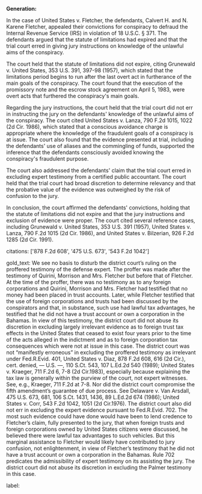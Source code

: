 **Generation:**


In the case of United States v. Fletcher, the defendants, Calvert H. and N. Karene Fletcher, appealed their convictions for conspiracy to defraud the Internal Revenue Service (IRS) in violation of 18 U.S.C. § 371. The defendants argued that the statute of limitations had expired and that the trial court erred in giving jury instructions on knowledge of the unlawful aims of the conspiracy.

The court held that the statute of limitations did not expire, citing Grunewald v. United States, 353 U.S. 391, 397-98 (1957), which stated that the limitations period begins to run after the last overt act in furtherance of the main goals of the conspiracy. The court found that the execution of the promissory note and the escrow stock agreement on April 5, 1983, were overt acts that furthered the conspiracy's main goals.

Regarding the jury instructions, the court held that the trial court did not err in instructing the jury on the defendants' knowledge of the unlawful aims of the conspiracy. The court cited United States v. Lanza, 790 F.2d 1015, 1022 (2d Cir. 1986), which stated that a conscious avoidance charge is appropriate where the knowledge of the fraudulent goals of a conspiracy is at issue. The court also found that the evidence presented at trial, including the defendants' use of aliases and the commingling of funds, supported the inference that the defendants consciously avoided knowing the conspiracy's fraudulent purpose.

The court also addressed the defendants' claim that the trial court erred in excluding expert testimony from a certified public accountant. The court held that the trial court had broad discretion to determine relevancy and that the probative value of the evidence was outweighed by the risk of confusion to the jury.

In conclusion, the court affirmed the defendants' convictions, holding that the statute of limitations did not expire and that the jury instructions and exclusion of evidence were proper. The court cited several reference cases, including Grunewald v. United States, 353 U.S. 391 (1957), United States v. Lanza, 790 F.2d 1015 (2d Cir. 1986), and United States v. Bilzerian, 926 F.2d 1285 (2d Cir. 1991).

citations: ['878 F.2d 608', '475 U.S. 673', '543 F.2d 1042']

gold_text: We see no basis to disturb the district court’s ruling on the proffered testimony of the defense expert. The proffer was made after the testimony of Quirini, Morrison and Mrs. Fletcher but before that of Fletcher. At the time of the proffer, there was no testimony as to any foreign corporations and Quirini, Morrison and Mrs. Fletcher had testified that no money had been placed in trust accounts. Later, while Fletcher testified that the use of foreign corporations and trusts had been discussed by the conspirators and that, in substance, such use had lawful tax advantages, he testified that he did not have a trust account or own a corporation in the Bahamas. In view of this testimony, the district court did not abuse its discretion in excluding largely irrelevant evidence as to foreign trust tax effects in the United States that ceased to exist four years prior to the time of the acts alleged in the indictment and as to foreign corporation tax consequences which were not at issue in this case. The district court was not “manifestly erroneous” in excluding the proffered testimony as irrelevant under Fed.R.Evid. 401, United States v. Diaz, 878 F.2d 608, 616 (2d Cir.), cert. denied, — U.S. —, 110 S.Ct. 543, 107 L.Ed.2d 540 (1989); United States v. Kraeger, 711 F.2d 6, 7-8 (2d Cir.1983), especially because explaining the tax law is generally within the purview of the court, not expert witnesses. See, e.g., Kraeger, 711 F.2d at 7-8. Nor did the district court compromise the fifth amendment’s guarantee of due process. See Delaware v. Van Arsdall, 475 U.S. 673, 681, 106 S.Ct. 1431, 1436, 89 L.Ed.2d 674 (1986); United States v. Corr, 543 F.2d 1042, 1051 (2d Cir.1976). The district court also did not err in excluding the expert evidence pursuant to Fed.R.Evid. 702. The most such evidence could have done would have been to lend credence to Fletcher’s claim, fully presented to the jury, that when foreign trusts and foreign corporations owned by United States citizens were discussed, he believed there were lawful tax advantages to such vehicles. But this marginal assistance to Fletcher would likely have contributed to jury confusion, not enlightenment, in view of Fletcher’s testimony that he did not have a trust account or own a corporation in the Bahamas. Rule 702 predicates the admissibility of expert testimony on its assisting the jury. The district court did not abuse its discretion in excluding the Palmer testimony in this case.

label: 